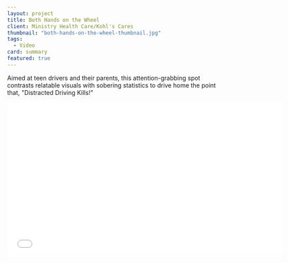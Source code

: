 ```yaml
---
layout: project
title: Both Hands on the Wheel
client: Ministry Health Care/Kohl's Cares
thumbnail: "both-hands-on-the-wheel-thumbnail.jpg"
tags:
  - Video
card: summary
featured: true
---
```


Aimed at teen drivers and their parents, this attention-grabbing spot contrasts relatable visuals with sobering statistics to drive home the point that, "Distracted Driving Kills!"

<iframe width="640" height="360" src="//www.youtube.com/embed/a7EW_H89M-8" frameborder="0" allowfullscreen></iframe>
